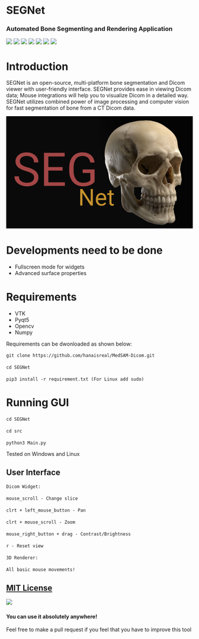 # SEGNet
### Automated Bone Segmenting and Rendering Application
![](https://img.shields.io/github/issues/saivishwak/SEGNet)
![](https://img.shields.io/github/forks/saivishwak/SEGNet)
![](https://img.shields.io/github/stars/saivishwak/SEGNet)
![](https://img.shields.io/badge/Python-3-blue)
![](https://img.shields.io/github/license/saivishwak/SEGNet)
![](https://img.shields.io/github/last-commit/saivishwak/SEGNet)
![](https://img.shields.io/badge/platform-Windows%20%7C%20Linux-blue)


# Introduction
SEGNet is an open-source, multi-platform bone segmentation and Dicom viewer with user-friendly interface. SEGNet provides ease in viewing Dicom data; Mouse integrations will help you to visualize Dicom in a detailed way. SEGNet utilizes combined power of image processing and computer vision for fast segmentation of bone from a CT Dicom data.

![Splash](./Images/splash.png)

# Developments need to be done

- Fullscreen mode for widgets
- Advanced surface properties

# Requirements
- VTK
- Pyqt5
- Opencv
- Numpy

Requirements can be dwonloaded as shown below:
    
    git clone https://github.com/hanaisreal/MedSAM-Dicom.git
    
    cd SEGNet
    
    pip3 install -r requirement.txt (For Linux add sudo)

# Running GUI

    cd SEGNet

    cd src

    python3 Main.py

Tested on Windows and Linux

## User Interface

    Dicom Widget:
    
    mouse_scroll - Change slice
    
    clrt + left_mouse_button - Pan

    clrt + mouse_scroll - Zoom

    mouse_right_button + drag - Contrast/Brightness

    r - Reset view

    3D Renderer:

    All basic mouse movements!

## [MIT License](https://raw.githubusercontent.com/saivishwak/SEGNet/master/LICENSE)
<img src ="https://img.shields.io/badge/Important-notice-red" />
<h4>You can use it absolutely anywhere!</h4>

Feel free to make a pull request if you feel that you have to improve this tool
